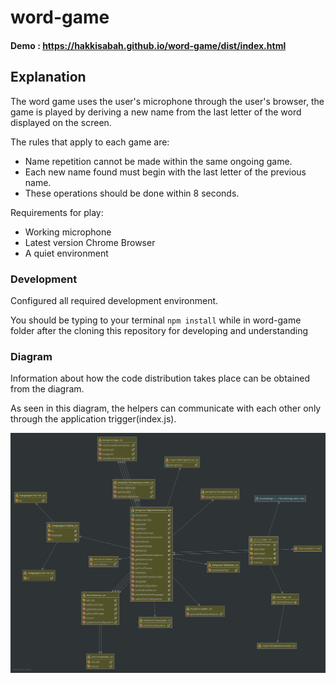 # word-game
#### Demo : https://hakkisabah.github.io/word-game/dist/index.html 

## Explanation

The word game uses the user's microphone through the user's browser, the game is played by deriving a new name from the last letter of the word displayed on the screen.

The rules that apply to each game are:
- Name repetition cannot be made within the same ongoing game.
- Each new name found must begin with the last letter of the previous name.
- These operations should be done within 8 seconds.

Requirements for play:
- Working microphone
- Latest version Chrome Browser
- A quiet environment

### Development
Configured all required development environment.

You should be typing to your terminal `npm install` while in word-game folder after the cloning this repository for developing and understanding

### Diagram
Information about how the code distribution takes place can be obtained from the diagram.

As seen in this diagram, the helpers can communicate with each other only through the application trigger(index.js).

![SetupIndex](src.png)